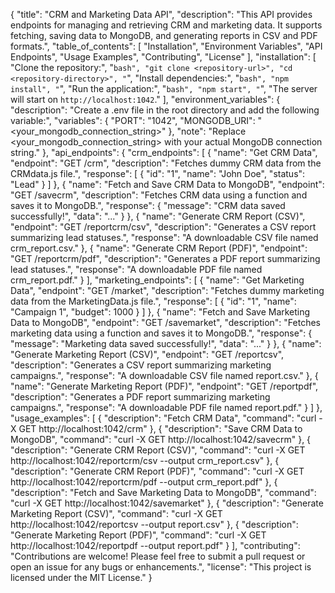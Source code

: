 {
    "title": "CRM and Marketing Data API",
    "description": "This API provides endpoints for managing and retrieving CRM and marketing data. It supports fetching, saving data to MongoDB, and generating reports in CSV and PDF formats.",
    "table_of_contents": [
      "Installation",
      "Environment Variables",
      "API Endpoints",
      "Usage Examples",
      "Contributing",
      "License"
    ],
    "installation": [
      "Clone the repository:",
      "```bash",
      "git clone <repository-url>",
      "cd <repository-directory>",
      "```",
      "Install dependencies:",
      "```bash",
      "npm install",
      "```",
      "Run the application:",
      "```bash",
      "npm start",
      "```",
      "The server will start on `http://localhost:1042`."
    ],
    "environment_variables": {
      "description": "Create a .env file in the root directory and add the following variable:",
      "variables": {
        "PORT": "1042",
        "MONGODB_URI": "<your_mongodb_connection_string>"
      },
      "note": "Replace <your_mongodb_connection_string> with your actual MongoDB connection string."
    },
    "api_endpoints": {
      "crm_endpoints": [
        {
          "name": "Get CRM Data",
          "endpoint": "GET /crm",
          "description": "Fetches dummy CRM data from the CRMdata.js file.",
          "response": [
            {
              "id": "1",
              "name": "John Doe",
              "status": "Lead"
            }
          ]
        },
        {
          "name": "Fetch and Save CRM Data to MongoDB",
          "endpoint": "GET /savecrm",
          "description": "Fetches CRM data using a function and saves it to MongoDB.",
          "response": {
            "message": "CRM data saved successfully!",
            "data": "..."
          }
        },
        {
          "name": "Generate CRM Report (CSV)",
          "endpoint": "GET /reportcrm/csv",
          "description": "Generates a CSV report summarizing lead statuses.",
          "response": "A downloadable CSV file named crm_report.csv."
        },
        {
          "name": "Generate CRM Report (PDF)",
          "endpoint": "GET /reportcrm/pdf",
          "description": "Generates a PDF report summarizing lead statuses.",
          "response": "A downloadable PDF file named crm_report.pdf."
        }
      ],
      "marketing_endpoints": [
        {
          "name": "Get Marketing Data",
          "endpoint": "GET /market",
          "description": "Fetches dummy marketing data from the MarketingData.js file.",
          "response": [
            {
              "id": "1",
              "name": "Campaign 1",
              "budget": 1000
            }
          ]
        },
        {
          "name": "Fetch and Save Marketing Data to MongoDB",
          "endpoint": "GET /savemarket",
          "description": "Fetches marketing data using a function and saves it to MongoDB.",
          "response": {
            "message": "Marketing data saved successfully!",
            "data": "..."
          }
        },
        {
          "name": "Generate Marketing Report (CSV)",
          "endpoint": "GET /reportcsv",
          "description": "Generates a CSV report summarizing marketing campaigns.",
          "response": "A downloadable CSV file named report.csv."
        },
        {
          "name": "Generate Marketing Report (PDF)",
          "endpoint": "GET /reportpdf",
          "description": "Generates a PDF report summarizing marketing campaigns.",
          "response": "A downloadable PDF file named report.pdf."
        }
      ]
    },
    "usage_examples": [
      {
        "description": "Fetch CRM Data",
        "command": "curl -X GET http://localhost:1042/crm"
      },
      {
        "description": "Save CRM Data to MongoDB",
        "command": "curl -X GET http://localhost:1042/savecrm"
      },
      {
        "description": "Generate CRM Report (CSV)",
        "command": "curl -X GET http://localhost:1042/reportcrm/csv --output crm_report.csv"
      },
      {
        "description": "Generate CRM Report (PDF)",
        "command": "curl -X GET http://localhost:1042/reportcrm/pdf --output crm_report.pdf"
      },
      {
        "description": "Fetch and Save Marketing Data to MongoDB",
        "command": "curl -X GET http://localhost:1042/savemarket"
      },
      {
        "description": "Generate Marketing Report (CSV)",
        "command": "curl -X GET http://localhost:1042/reportcsv --output report.csv"
      },
      {
        "description": "Generate Marketing Report (PDF)",
        "command": "curl -X GET http://localhost:1042/reportpdf --output report.pdf"
      }
    ],
    "contributing": "Contributions are welcome! Please feel free to submit a pull request or open an issue for any bugs or enhancements.",
    "license": "This project is licensed under the MIT License."
  }
  
